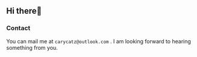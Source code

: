 ## Hi there👋

### Contact
You can mail me at `carycatz@outlook.com` . I am looking forward to hearing something from you.
